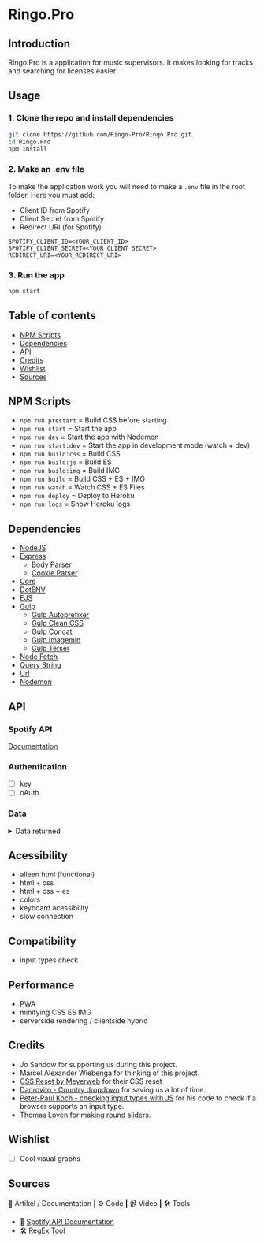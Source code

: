 # Ringo.Pro

<!-- ![Screenshot van de applicatie]() -->

## Introduction

Ringo Pro is a application for music supervisors. It makes looking for tracks and searching for licenses easier.

## Usage

### 1. Clone the repo and install dependencies

```zsh
git clone https://github.com/Ringo-Pro/Ringo.Pro.git
cd Ringo.Pro
npm install
```

### 2. Make an .env file

To make the application work you will need to make a `.env` file in the root folder. Here you must add:

- Client ID from Spotify
- Client Secret from Spotify
- Redirect URI (for Spotify)

```
SPOTIFY_CLIENT_ID=<YOUR_CLIENT_ID>
SPOTIFY_CLIENT_SECRET=<YOUR CLIENT SECRET>
REDIRECT_URI=<YOUR_REDIRECT_URI>
```

### 3. Run the app

```zsh
npm start
```

## Table of contents

- [NPM Scripts](#npm-scripts)
- [Dependencies](#dependencies)
- [API](#api)
- [Credits](#Credits)
- [Wishlist](#Whishlist)
- [Sources](#Sources)

## NPM Scripts

- `npm run prestart` = Build CSS before starting
- `npm run start` = Start the app
- `npm run dev` = Start the app with Nodemon
- `npm run start:dev` = Start the app in development mode (watch + dev)
- `npm run build:css` = Build CSS
- `npm run build:js` = Build ES
- `npm run build:img` = Build IMG
- `npm run build` = Build CSS + ES + IMG
- `npm run watch` = Watch CSS + ES Files
- `npm run deploy` = Deploy to Heroku
- `npm run logs` = Show Heroku logs

## Dependencies

- [NodeJS](https://nodejs.org/en/)
- [Express](https://www.npmjs.com/package/express)
  - [Body Parser](https://www.npmjs.com/package/body-parser)
  - [Cookie Parser](https://www.npmjs.com/package/cookie-parser)
- [Cors](https://www.npmjs.com/package/cors)
- [DotENV](https://www.npmjs.com/package/dotenv)
- [EJS](https://www.npmjs.com/package/ejs)
- [Gulp](https://www.npmjs.com/package/gulp)
  - [Gulp Autoprefixer](https://www.npmjs.com/package/gulp-autoprefixer)
  - [Gulp Clean CSS](https://www.npmjs.com/package/gulp-clean-css)
  - [Gulp Concat](https://www.npmjs.com/package/gulp-concat)
  - [Gulp Imagemin](npmjs.com/package/gulp-imagemin)
  - [Gulp Terser](https://www.npmjs.com/package/gulp-terser)
- [Node Fetch](https://www.npmjs.com/package/node-fetch)
- [Query String](https://www.npmjs.com/package/query-string)
- [Url](https://www.npmjs.com/package/url)
- [Nodemon](npmjs.com/package/nodemon)

## API

### Spotify API

[Documentation](https://developer.spotify.com/documentation/web-api/)

### Authentication

- [ ] key
- [ ] oAuth

### Data

<details><summary>Data returned</summary>

```js
here comes data
```

</details>

## Acessibility

- alleen html (functional)
- html + css
- html + css + es
- colors
- keyboard acessibility
- slow connection

## Compatibility

- input types check

## Performance

- PWA
- minifying CSS ES IMG
- serverside rendering / clientside hybrid

## Credits

- Jo Sandow for supporting us during this project.
- Marcel Alexander Wiebenga for thinking of this project.
- [CSS Reset by Meyerweb](http://meyerweb.com/eric/tools/css/reset/) for their CSS reset
- [Danrovito - Country dropdown](https://gist.github.com/danrovito/977bcb97c9c2dfd3398a) for saving us a lot of time.
- [Peter-Paul Koch - checking input types with JS](https://quirksmode.org/html5/inputs/tests/inputs_js.html) for his code to check if a browser supports an input type.
- [Thomas Loven](https://github.com/thomasloven/round-slider) for making round sliders.

## Wishlist

- [ ] Cool visual graphs

## Sources

📖 Artikel / Documentation **|** ⚙️ Code **|** 📹 Video **|** 🛠 Tools

- 📖 [Spotify API Documentation](https://developer.spotify.com/documentation/web-api/)
- 🛠 [RegEx Tool](https://regexr.com/)
